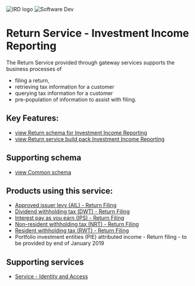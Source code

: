 ![IRD logo](../../Images/IRlogo.gif)
![Software Dev](../../Images/SoftwareDev.png)

Return Service - Investment Income Reporting
=======================================

The Return Service provided through gateway services supports the business processes of 
* filing a return, 
* retrieving tax information for a customer
* querying tax information for a customer
* pre-population of information to assist with filing. 

Key Features:
-------------

* [view Return schema for Investment Income Reporting](ReturnCommon.v2.xsd)
* [view Return service build pack Investment Income Reporting](Gateway%20Services%20Build%20Pack%20-%20Return%20Service%20-%20III.pdf)

Supporting schema
-------------
* [view Common schema](../../Schema%20-%20Common%20III/Common.v2.xsd)

Products using this service:
-------------
* [Approved issuer levy (AIL) - Return Filing](../../Product%20-%20AIL)
* [Dividend withholding tax (DWT) - Return Filing](../../Product%20-%20DWT)
* [Interest pay as you earn (IPS) - Return Filing](../../Product%20-%20IPS)
* [Non-resident withholding tax (NRT) - Return Filing](../../Product%20-%20NRT)
* [Resident withholding tax (RWT) - Return Filing](../../Product%20-%20RWT)
* Portfolio investment entities (PIE) attributed income - Return filing - to be provided by end of January 2019

Supporting services
-------------
* [Service - Identity and Access](../../Service%20-%20Identity%20and%20Access/Latest/)
